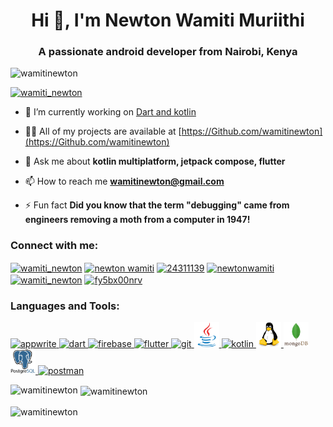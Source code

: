 <h1 align="center">Hi 👋, I'm Newton Wamiti Muriithi</h1>
<h3 align="center">A passionate android developer from Nairobi, Kenya</h3>

<p align="left"> <img src="https://komarev.com/ghpvc/?username=wamitinewton&label=Profile%20views&color=0e75b6&style=flat" alt="wamitinewton" /> </p>

<p align="left"> <a href="https://twitter.com/wamiti_newton" target="blank"><img src="https://img.shields.io/twitter/follow/wamiti_newton?logo=twitter&style=for-the-badge" alt="wamiti_newton" /></a> </p>

- 🔭 I’m currently working on [Dart and kotlin](https://Github.com/wamitinewton)

- 👨‍💻 All of my projects are available at [https://Github.com/wamitinewton](https://Github.com/wamitinewton)

- 💬 Ask me about **kotlin multiplatform, jetpack compose, flutter**

- 📫 How to reach me **wamitinewton@gmail.com**

- ⚡ Fun fact **Did you know that the term "debugging" came from engineers removing a moth from a computer in 1947!**

<h3 align="left">Connect with me:</h3>
<p align="left">
<a href="https://twitter.com/wamiti_newton" target="blank"><img align="center" src="https://raw.githubusercontent.com/rahuldkjain/github-profile-readme-generator/master/src/images/icons/Social/twitter.svg" alt="wamiti_newton" height="30" width="40" /></a>
<a href="https://linkedin.com/in/newton wamiti" target="blank"><img align="center" src="https://raw.githubusercontent.com/rahuldkjain/github-profile-readme-generator/master/src/images/icons/Social/linked-in-alt.svg" alt="newton wamiti" height="30" width="40" /></a>
<a href="https://stackoverflow.com/users/24311139" target="blank"><img align="center" src="https://raw.githubusercontent.com/rahuldkjain/github-profile-readme-generator/master/src/images/icons/Social/stack-overflow.svg" alt="24311139" height="30" width="40" /></a>
<a href="https://kaggle.com/newtonwamiti" target="blank"><img align="center" src="https://raw.githubusercontent.com/rahuldkjain/github-profile-readme-generator/master/src/images/icons/Social/kaggle.svg" alt="newtonwamiti" height="30" width="40" /></a>
<a href="https://dribbble.com/wamiti_newton" target="blank"><img align="center" src="https://raw.githubusercontent.com/rahuldkjain/github-profile-readme-generator/master/src/images/icons/Social/dribbble.svg" alt="wamiti_newton" height="30" width="40" /></a>
<a href="https://www.leetcode.com/fy5bx00nrv" target="blank"><img align="center" src="https://raw.githubusercontent.com/rahuldkjain/github-profile-readme-generator/master/src/images/icons/Social/leet-code.svg" alt="fy5bx00nrv" height="30" width="40" /></a>
</p>

<h3 align="left">Languages and Tools:</h3>
<p align="left"> <a href="https://appwrite.io" target="_blank" rel="noreferrer"> <img src="https://www.vectorlogo.zone/logos/appwriteio/appwriteio-icon.svg" alt="appwrite" width="40" height="40"/> </a> <a href="https://dart.dev" target="_blank" rel="noreferrer"> <img src="https://www.vectorlogo.zone/logos/dartlang/dartlang-icon.svg" alt="dart" width="40" height="40"/> </a> <a href="https://firebase.google.com/" target="_blank" rel="noreferrer"> <img src="https://www.vectorlogo.zone/logos/firebase/firebase-icon.svg" alt="firebase" width="40" height="40"/> </a> <a href="https://flutter.dev" target="_blank" rel="noreferrer"> <img src="https://www.vectorlogo.zone/logos/flutterio/flutterio-icon.svg" alt="flutter" width="40" height="40"/> </a> <a href="https://git-scm.com/" target="_blank" rel="noreferrer"> <img src="https://www.vectorlogo.zone/logos/git-scm/git-scm-icon.svg" alt="git" width="40" height="40"/> </a> <a href="https://www.java.com" target="_blank" rel="noreferrer"> <img src="https://raw.githubusercontent.com/devicons/devicon/master/icons/java/java-original.svg" alt="java" width="40" height="40"/> </a> <a href="https://kotlinlang.org" target="_blank" rel="noreferrer"> <img src="https://www.vectorlogo.zone/logos/kotlinlang/kotlinlang-icon.svg" alt="kotlin" width="40" height="40"/> </a> <a href="https://www.linux.org/" target="_blank" rel="noreferrer"> <img src="https://raw.githubusercontent.com/devicons/devicon/master/icons/linux/linux-original.svg" alt="linux" width="40" height="40"/> </a> <a href="https://www.mongodb.com/" target="_blank" rel="noreferrer"> <img src="https://raw.githubusercontent.com/devicons/devicon/master/icons/mongodb/mongodb-original-wordmark.svg" alt="mongodb" width="40" height="40"/> </a> <a href="https://www.postgresql.org" target="_blank" rel="noreferrer"> <img src="https://raw.githubusercontent.com/devicons/devicon/master/icons/postgresql/postgresql-original-wordmark.svg" alt="postgresql" width="40" height="40"/> </a> <a href="https://postman.com" target="_blank" rel="noreferrer"> <img src="https://www.vectorlogo.zone/logos/getpostman/getpostman-icon.svg" alt="postman" width="40" height="40"/> </a> </p>

<p><img align="left" src="https://github-readme-stats.vercel.app/api/top-langs?username=wamitinewton&show_icons=true&locale=en&layout=compact" alt="wamitinewton" /></p>

<p>&nbsp;<img align="center" src="https://github-readme-stats.vercel.app/api?username=wamitinewton&show_icons=true&locale=en" alt="wamitinewton" /></p>

<p><img align="center" src="https://github-readme-streak-stats.herokuapp.com/?user=wamitinewton&" alt="wamitinewton" /></p>
